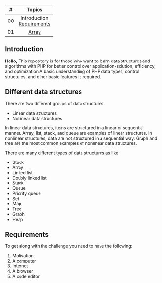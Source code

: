 | #  |                                                           Topics                                                            |
| ----- | :-------------------------------------------------------------------------------------------------------------------------: |
| 00    | [Introduction](#introduction)<br>[Requirements](#requirements)<br>
| 01    |                      [Array](./01_Array/01_array.md)                       |




## Introduction

**Hello,** This repository is for those who want to learn data structures and algorithms with PHP for better control over application-solution, efficiency, and optimization.A basic understanding of PHP data types, control structures, and other basic features is required.

## Different  data structures
There are two different groups of data structures
  * Linear data structures
  * Nollinear data structures
  
In linear data structures, items are structured in a linear or sequential manner. Array, list, stack, and queue are examples of linear structures. In nonlinear structures, data are not structured in a sequential way. Graph and tree are the most common examples of nonlinear data structures.

There are many different types of data structures as like 
  * Stuck
  * Array
  * Linked list
  * Doubly linked list
  * Stack
  * Queue
  * Priority queue
  * Set
  * Map
  * Tree
  * Graph
  * Heap

## Requirements

To get along with the challenge you need to have the following:

1. Motivation
2. A computer
3. Internet
4. A browser
5. A code editor

